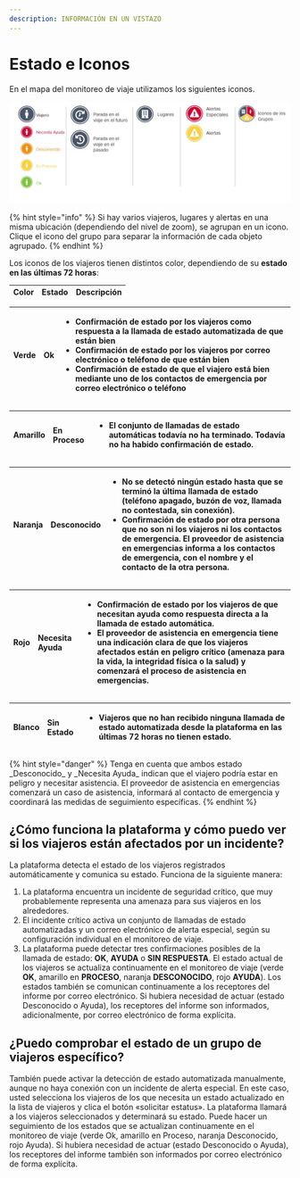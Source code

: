 ```yaml
---
description: INFORMACIÓN EN UN VISTAZO
---
```


# Estado e Iconos

En el mapa del monitoreo de viaje utilizamos los siguientes iconos.

![](../../.gitbook/assets/tm-iconos.JPG)

{% hint style="info" %}
Si hay varios viajeros, lugares y alertas en una misma ubicación \(dependiendo del nivel de zoom\), se agrupan en un icono. Clique el icono del grupo para separar la información de cada objeto agrupado.
{% endhint %}

Los iconos de los viajeros tienen distintos color, dependiendo de su **estado en las últimas 72 horas**:

| Color | Estado | Descripción |
| :--- | :--- | :--- |


<table>
  <thead>
    <tr>
      <th style="text-align:left">Verde</th>
      <th style="text-align:left"><b>Ok</b>
      </th>
      <th style="text-align:left">
        <ul>
          <li>Confirmaci&#xF3;n de estado por los viajeros como respuesta a la llamada
            de estado automatizada de que est&#xE1;n bien</li>
          <li>Confirmaci&#xF3;n de estado por los viajeros por correo electr&#xF3;nico
            o tel&#xE9;fono de que est&#xE1;n bien</li>
          <li>Confirmaci&#xF3;n de estado de que el viajero est&#xE1; bien mediante
            uno de los contactos de emergencia por correo electr&#xF3;nico o tel&#xE9;fono</li>
        </ul>
      </th>
    </tr>
  </thead>
  <tbody></tbody>
</table><table>
  <thead>
    <tr>
      <th style="text-align:left">Amarillo</th>
      <th style="text-align:left"><b>En Proceso</b>
      </th>
      <th style="text-align:left">
        <ul>
          <li>El conjunto de llamadas de estado autom&#xE1;ticas todav&#xED;a no ha
            terminado. Todav&#xED;a no ha habido confirmaci&#xF3;n de estado.</li>
        </ul>
      </th>
    </tr>
  </thead>
  <tbody></tbody>
</table><table>
  <thead>
    <tr>
      <th style="text-align:left">Naranja</th>
      <th style="text-align:left"><b>Desconocido</b>
      </th>
      <th style="text-align:left">
        <ul>
          <li>No se detect&#xF3; ning&#xFA;n estado hasta que se termin&#xF3; la &#xFA;ltima
            llamada de estado (tel&#xE9;fono apagado, buz&#xF3;n de voz, llamada no
            contestada, sin conexi&#xF3;n).</li>
          <li>Confirmaci&#xF3;n de estado por otra persona que no son ni los viajeros
            ni los contactos de emergencia. El proveedor de asistencia en emergencias
            informa a los contactos de emergencia, con el nombre y el contacto de la
            otra persona.</li>
        </ul>
      </th>
    </tr>
  </thead>
  <tbody></tbody>
</table><table>
  <thead>
    <tr>
      <th style="text-align:left">Rojo</th>
      <th style="text-align:left"><b>Necesita Ayuda</b>
      </th>
      <th style="text-align:left">
        <ul>
          <li>Confirmaci&#xF3;n de estado por los viajeros de que necesitan ayuda como
            respuesta directa a la llamada de estado autom&#xE1;tica.</li>
          <li>El proveedor de asistencia en emergencia tiene una indicaci&#xF3;n clara
            de que los viajeros afectados est&#xE1;n en peligro cr&#xED;tico (amenaza
            para la vida, la integridad f&#xED;sica o la salud) y comenzar&#xE1; el
            proceso de asistencia en emergencias.</li>
        </ul>
      </th>
    </tr>
  </thead>
  <tbody></tbody>
</table><table>
  <thead>
    <tr>
      <th style="text-align:left">Blanco</th>
      <th style="text-align:left"><b>Sin Estado</b>
      </th>
      <th style="text-align:left">
        <ul>
          <li>Viajeros que no han recibido ninguna llamada de estado automatizada desde
            la plataforma en las &#xFA;ltimas 72 horas no tienen estado.</li>
        </ul>
      </th>
    </tr>
  </thead>
  <tbody></tbody>
</table>{% hint style="danger" %}
Tenga en cuenta que ambos estado _Desconocido_ y _Necesita Ayuda_ indican que el viajero podría estar en peligro y necesitar asistencia. El proveedor de asistencia en emergencias comenzará un caso de asistencia, informará al contacto de emergencia y coordinará las medidas de seguimiento específicas.
{% endhint %}

## **¿Cómo funciona la plataforma y cómo puedo ver si los viajeros están afectados por un incidente?**

La plataforma detecta el estado de los viajeros registrados automáticamente y comunica su estado. Funciona de la siguiente manera:

1. La plataforma encuentra un incidente de seguridad crítico, que muy probablemente representa una amenaza para sus viajeros en los alrededores.
2. El incidente crítico activa un conjunto de llamadas de estado automatizadas y un correo electrónico de alerta especial, según su configuración individual en el monitoreo de viaje.
3. La plataforma puede detectar tres confirmaciones posibles de la llamada de estado: **OK**, **AYUDA** o **SIN RESPUESTA**. El estado actual de los viajeros se actualiza continuamente en el monitoreo de viaje \(verde **OK**, amarillo en **PROCESO**, naranja **DESCONOCIDO**, rojo **AYUDA**\). Los estados también se comunican continuamente a los receptores del informe por correo electrónico. Si hubiera necesidad de actuar \(estado Desconocido o Ayuda\), los receptores del informe son informados, adicionalmente, por correo electrónico de forma explícita.

## ¿Puedo comprobar el estado de un grupo de viajeros específico?

También puede activar la detección de estado automatizada manualmente, aunque no haya conexión con un incidente de alerta especial. En este caso, usted selecciona los viajeros de los que necesita un estado actualizado en la lista de viajeros y clica el botón «solicitar estatus». La plataforma llamará a los viajeros seleccionados y determinará su estado. Puede hacer un seguimiento de los estados que se actualizan continuamente en el monitoreo de viaje \(verde Ok, amarillo en Proceso, naranja Desconocido, rojo Ayuda\). Si hubiera necesidad de actuar \(estado Desconocido o Ayuda\), los receptores del informe también son informados por correo electrónico de forma explícita.

